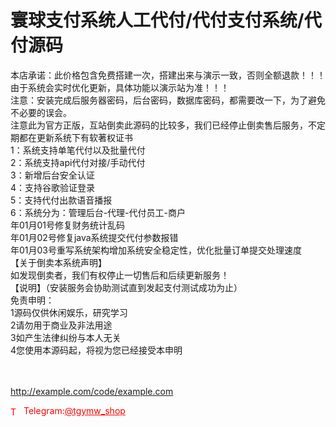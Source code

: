 # 寰球支付系统人工代付/代付支付系统/代付源码

本店承诺：此价格包含免费搭建一次，搭建出来与演示一致，否则全额退款！！！由于系统会实时优化更新，具体功能以演示站为准！！！<br>注意：安装完成后服务器密码，后台密码，数据库密码，都需要改一下，为了避免不必要的误会。<br>注意此为官方正版，互站倒卖此源码的比较多，我们已经停止倒卖售后服务，不定期都在更新系统下有软著权证书<br>1：系统支持单笔代付以及批量代付<br>2：系统支持api代付对接/手动代付<br>3：新增后台安全认证<br>4：支持谷歌验证登录<br>5：支持代付出款语音播报<br>6：系统分为：管理后台-代理-代付员工-商户<br>年01月01号修复财务统计乱码<br>年01月02号修复java系统提交代付参数报错<br>年01月03号重写系统架构增加系统安全稳定性，优化批量订单提交处理速度<br>【关于倒卖本系统声明】<br>如发现倒卖者，我们有权停止一切售后和后续更新服务！<br>【说明】（安装服务会协助测试直到发起支付测试成功为止）<br>免责申明：<br>1源码仅供休闲娱乐，研究学习<br>2请勿用于商业及非法用途<br>3如产生法律纠纷与本人无关<br> 4您使用本源码起，将视为您已经接受本申明<br><br><br>

http://example.com/code/example.com







<p style="color: red;"><img src="https://cdn-icons-png.flaticon.com/512/2111/2111646.png" alt="Telegram Icon" style="width: 16px; vertical-align: middle; margin-right: 5px;">Telegram:<a href="https://t.me/tgymw_shop" style="color: red;">@tgymw_shop</a></p>
